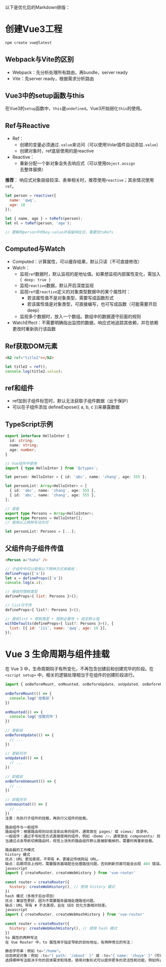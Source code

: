 以下是优化后的Markdown排版：

# 创建Vue3工程

```bash
npm create vue@latest
```

## Webpack与Vite的区别

- Webpack：先分析处理所有路由，再bundle，server ready
- Vite：先server ready，根据需求分析路由

## Vue3中的setup函数与this

在Vue3的`setup`函数中，`this`是`undefined`。Vue3开始弱化`this`的使用。

## Ref与Reactive
- Ref：
  - 创建的变量必须通过`.value`来访问（可以使用Volar插件自动添加`.value`）
  - 创建对象时，ref底层使用的是reactive
- Reactive：
  - 重新分配一个新对象会失去响应式（可以使用`Object.assign`去整体替换）

**推荐**：
响应式对象层级较深、表单相关时，推荐使用`reactive`；其余情况使用`ref`。

```javascript
let person = reactive({
  name: 'qwq',
  age: 18
});

let { name, age } = toRefs(person);
let nl = toRef(person, 'age');

// 要解构person中的key-value并保留响应式，需要加toRefs
```

## Computed与Watch

- Computed：计算属性，可以缓存结果，默认只读（不可直接修改）
- Watch：
  - 监视`ref`数据时，默认监视的是地址值。如果想监视内部属性变化，需加入`{ deep: true }`
  - 监视`reactive`数据，默认开启深度监视
  - 监视`ref`或`reactive`定义的对象类型数据中的某个属性时：
    - 若该属性值不是对象类型，需要写成函数形式
    - 若该属性值是对象类型，可直接编写，也可写成函数（可能需要开启deep）
  - 监视多个数据时，放入一个数组。数组中的数据遵守前面的规则
- WatchEffect：不需要明确指出监控的数据，响应式地追踪其依赖，并在依赖更改时重新执行该函数

## Ref获取DOM元素

```html
<h2 ref="title2"></h2>
```

```javascript
let title2 = ref();
console.log(title2.value);

```
## ref和组件
* ref加到子组件标签时，默认无法获取子组件数据（出于保护）
* 可以在子组件添加 defineExpose({ a, b, c })来暴露数据

## TypeScript示例

```typescript
export interface HelloInter {
  id: string;
  name: string;
  age: number;
}

// Vue组件中使用
import { type HelloInter } from '@/types';

let person: HelloInter = { id: 'abc', name: 'zhang', age: 555 };

let personList: Array<HelloInter> = [
  { id: 'abc', name: 'zhang', age: 555 },
  { id: 'abc', name: 'zhang', age: 555 },
];
```

```typescript
// 或者
export type Persons = Array<HelloInter>;
export type Persons = HelloInter[];
// 使用以上两种写法均可

let personList: Persons = [...];
```

## 父组件向子组件传值

```html
<Person a="haha" />
```


```javascript
// 子组件中可以使用以下两种方式来接收：
defineProps(['a'])
let x = defineProps(['a'])
console.log(x.a);

// 接收时限制类型
defineProps<{ list: Persons }>();

// list可不传
defineProps<{ list?: Persons }>();

// 接收list + 限制类型 + 限制必要性 + 指定默认值
withDefaults(defineProps<{ list?: Persons }>(), {
  list: [{ id: '111', name: 'qwq', age: 19 }],
});
```

# Vue 3 生命周期与组件挂载  
  
在 Vue 3 中，生命周期钩子有所变化，不再包含创建前和创建完毕的阶段。在 `<script setup>` 中，相关的逻辑处理相当于在组件的创建阶段进行。  
  
```javascript  
import { onBeforeMount, onMounted, onBeforeUpdate, onUpdated, onBeforeUnmount, onUnmounted } from 'vue'  
  
onBeforeMount(() => {  
  console.log('挂载前')  
})  
  
onMounted(() => {  
  console.log('挂载完毕')  
})  
  
// 更新前  
onBeforeUpdate(() => {  
  // ...  
})  
  
// 更新完毕  
onUpdated(() => {  
  // ...  
})  
  
// 卸载前  
onBeforeUnmount(() => {  
  // ...  
})  
  
// 卸载完毕  
onUnmounted(() => {  
  // ...  
})
注意：先执行子组件的挂载，再执行父组件的挂载。

路由组件与一般组件
路由组件：根据路由规则动态渲染出来的组件，通常放在 pages/ 或 views/ 目录中。
一般组件：通过手写标签方式直接使用的组件，例如 <Demo />，通常放在 components/ 目录中。
当通过点击导航切换路由时，视觉上消失的路由组件默认是被卸载掉的，需要时再重新挂载。

路由器的工作模式
history 模式
优点：URL 更加美观，不带有 #，更接近传统网站 URL。
缺点：后期项目上线时，需要服务器端配合处理路径问题，否则刷新页面可能会出现 404 错误。
javascript
import { createRouter, createWebHistory } from 'vue-router'  
  
const router = createRouter({  
  history: createWebHistory(), // 使用 history 模式  
})
hash 模式（多用于后台项目）
优点：兼容性更好，因为不需要服务器端处理路径问题。
缺点：URL 带有 # 不太美观，且在 SEO 优化方面相对较差。
javascript
import { createRouter, createWebHashHistory } from 'vue-router'  
  
const router = createRouter({  
  history: createWebHashHistory(), // 使用 hash 模式  
})
to 属性的两种写法
在 Vue Router 中，to 属性用于指定导航的目标地址，有两种常见的写法：

静态字符串：例如 to="/home"。
动态绑定对象：例如 :to="{ path: '/about' }" 或 :to="{ name: 'zhuye' }"（可以通过路由名称进行导航）。
选择哪种写法取决于你的具体需求和场景。使用对象形式可以提供更多的灵活性和功能，例如传递查询参数或编程式导航等。而静态字符串形式则更简洁和直观，适用于简单的导航场景。
